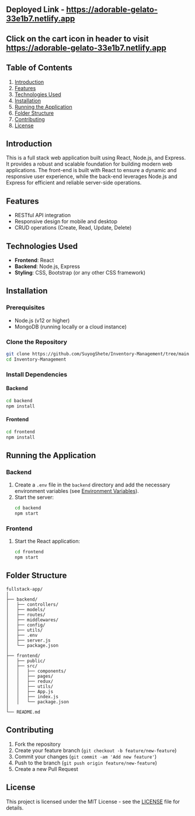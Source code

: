 ## Deployed Link - https://adorable-gelato-33e1b7.netlify.app
## Click on the cart icon in header to visit https://adorable-gelato-33e1b7.netlify.app

## Table of Contents
1. [Introduction](#introduction)
2. [Features](#features)
3. [Technologies Used](#technologies-used)
4. [Installation](#installation)
5. [Running the Application](#running-the-application)
6. [Folder Structure](#folder-structure)
7. [Contributing](#contributing)
8. [License](#license)

## Introduction
This is a full stack web application built using React, Node.js, and Express. It provides a robust and scalable foundation for building modern web applications. The front-end is built with React to ensure a dynamic and responsive user experience, while the back-end leverages Node.js and Express for efficient and reliable server-side operations.

## Features
- RESTful API integration
- Responsive design for mobile and desktop
- CRUD operations (Create, Read, Update, Delete)

## Technologies Used
- **Frontend**: React
- **Backend**: Node.js, Express
- **Styling**: CSS, Bootstrap (or any other CSS framework)

## Installation

### Prerequisites
- Node.js (v12 or higher)
- MongoDB (running locally or a cloud instance)

### Clone the Repository
```bash
git clone https://github.com/SuyogShete/Inventory-Management/tree/main
cd Inventory-Management
```

### Install Dependencies

#### Backend
```bash
cd backend
npm install
```

#### Frontend
```bash
cd frontend
npm install
```

## Running the Application

### Backend
1. Create a `.env` file in the `backend` directory and add the necessary environment variables (see [Environment Variables](#environment-variables)).
2. Start the server:
    ```bash
    cd backend
    npm start
    ```

### Frontend
1. Start the React application:
    ```bash
    cd frontend
    npm start
    ```

## Folder Structure
```
fullstack-app/
│
├── backend/
│   ├── controllers/
│   ├── models/
│   ├── routes/
│   ├── middlewares/
│   ├── config/
│   ├── utils/
│   ├── .env
│   ├── server.js
│   └── package.json
│
├── frontend/
│   ├── public/
│   ├── src/
│   │   ├── components/
│   │   ├── pages/
│   │   ├── redux/
│   │   ├── utils/
│   │   ├── App.js
│   │   ├── index.js
│   │   └── package.json
│
└── README.md
```

## Contributing
1. Fork the repository
2. Create your feature branch (`git checkout -b feature/new-feature`)
3. Commit your changes (`git commit -am 'Add new feature'`)
4. Push to the branch (`git push origin feature/new-feature`)
5. Create a new Pull Request

## License
This project is licensed under the MIT License - see the [LICENSE](LICENSE) file for details.
